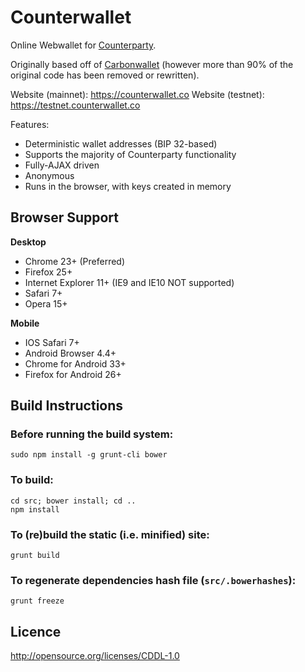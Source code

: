 Counterwallet
================

Online Webwallet for [Counterparty](http://www.counterparty.co).

Originally based off of [Carbonwallet](http://www.carbonwallet.com) (however more than 90% of the original code has been removed or rewritten).

Website (mainnet): https://counterwallet.co
Website (testnet): https://testnet.counterwallet.co

Features:

- Deterministic wallet addresses (BIP 32-based)
- Supports the majority of Counterparty functionality
- Fully-AJAX driven
- Anonymous
- Runs in the browser, with keys created in memory


Browser Support
-------------------

**Desktop**

- Chrome 23+ (Preferred)
- Firefox 25+
- Internet Explorer 11+ (IE9 and IE10 NOT supported)
- Safari 7+
- Opera 15+

**Mobile**

- IOS Safari 7+
- Android Browser 4.4+
- Chrome for Android 33+
- Firefox for Android 26+


Build Instructions
-------------------

### Before running the build system:
```
sudo npm install -g grunt-cli bower
```

### To build:
```
cd src; bower install; cd ..
npm install
```

### To (re)build the static (i.e. minified) site:
```
grunt build
```

### To regenerate dependencies hash file (```src/.bowerhashes```):
```
grunt freeze
```



Licence
-------------------

http://opensource.org/licenses/CDDL-1.0
